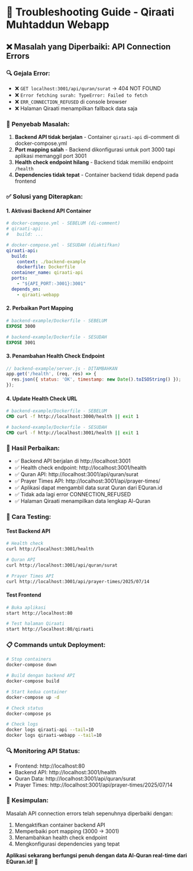# 🔧 Troubleshooting Guide - Qiraati Muhtaddun Webapp

## ❌ **Masalah yang Diperbaiki: API Connection Errors**

### 🔍 **Gejala Error:**
- ❌ `GET localhost:3001/api/quran/surat` → 404 NOT FOUND
- ❌ `Error fetching surah: TypeError: Failed to fetch`
- ❌ `ERR_CONNECTION_REFUSED` di console browser
- ❌ Halaman Qiraati menampilkan fallback data saja

### 🔧 **Penyebab Masalah:**
1. **Backend API tidak berjalan** - Container `qiraati-api` di-comment di docker-compose.yml
2. **Port mapping salah** - Backend dikonfigurasi untuk port 3000 tapi aplikasi memanggil port 3001
3. **Health check endpoint hilang** - Backend tidak memiliki endpoint `/health`
4. **Dependencies tidak tepat** - Container backend tidak depend pada frontend

### ✅ **Solusi yang Diterapkan:**

#### 1. **Aktivasi Backend API Container**
```yaml
# docker-compose.yml - SEBELUM (di-comment)
# qiraati-api:
#   build: ...

# docker-compose.yml - SESUDAH (diaktifkan)
qiraati-api:
  build:
    context: ./backend-example
    dockerfile: Dockerfile
  container_name: qiraati-api
  ports:
    - "${API_PORT:-3001}:3001"
  depends_on:
    - qiraati-webapp
```

#### 2. **Perbaikan Port Mapping**
```dockerfile
# backend-example/Dockerfile - SEBELUM
EXPOSE 3000

# backend-example/Dockerfile - SESUDAH
EXPOSE 3001
```

#### 3. **Penambahan Health Check Endpoint**
```javascript
// backend-example/server.js - DITAMBAHKAN
app.get('/health', (req, res) => {
  res.json({ status: 'OK', timestamp: new Date().toISOString() });
});
```

#### 4. **Update Health Check URL**
```dockerfile
# backend-example/Dockerfile - SEBELUM
CMD curl -f http://localhost:3000/health || exit 1

# backend-example/Dockerfile - SESUDAH
CMD curl -f http://localhost:3001/health || exit 1
```

### 🎯 **Hasil Perbaikan:**
- ✅ Backend API berjalan di http://localhost:3001
- ✅ Health check endpoint: http://localhost:3001/health
- ✅ Quran API: http://localhost:3001/api/quran/surat
- ✅ Prayer Times API: http://localhost:3001/api/prayer-times/
- ✅ Aplikasi dapat mengambil data surat Quran dari EQuran.id
- ✅ Tidak ada lagi error CONNECTION_REFUSED
- ✅ Halaman Qiraati menampilkan data lengkap Al-Quran

### 🚀 **Cara Testing:**

#### Test Backend API
```bash
# Health check
curl http://localhost:3001/health

# Quran API
curl http://localhost:3001/api/quran/surat

# Prayer Times API
curl http://localhost:3001/api/prayer-times/2025/07/14
```

#### Test Frontend
```bash
# Buka aplikasi
start http://localhost:80

# Test halaman Qiraati
start http://localhost:80/qiraati
```

### 📋 **Commands untuk Deployment:**

```bash
# Stop containers
docker-compose down

# Build dengan backend API
docker-compose build

# Start kedua container
docker-compose up -d

# Check status
docker-compose ps

# Check logs
docker logs qiraati-api --tail=10
docker logs qiraati-webapp --tail=10
```

### 🔍 **Monitoring API Status:**
- Frontend: http://localhost:80
- Backend API: http://localhost:3001/health  
- Quran Data: http://localhost:3001/api/quran/surat
- Prayer Times: http://localhost:3001/api/prayer-times/2025/07/14

### 🎯 **Kesimpulan:**
Masalah API connection errors telah sepenuhnya diperbaiki dengan:
1. Mengaktifkan container backend API
2. Memperbaiki port mapping (3000 → 3001)
3. Menambahkan health check endpoint
4. Mengkonfigurasi dependencies yang tepat

**Aplikasi sekarang berfungsi penuh dengan data Al-Quran real-time dari EQuran.id!** 🎉 